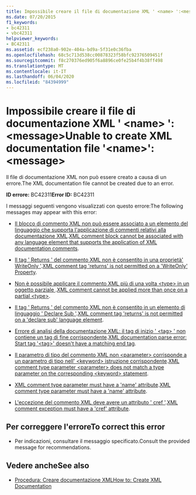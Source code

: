 ```yaml
---
title: Impossibile creare il file di documentazione XML ' <name> ':<message>
ms.date: 07/20/2015
f1_keywords:
- bc42311
- vbc42311
helpviewer_keywords:
- BC42311
ms.assetid: ecf238a0-902e-404a-bd9a-5f31e0c36fba
ms.openlocfilehash: 68c5c713d538cc00878323f58bfc92376509451f
ms.sourcegitcommit: f8c270376ed905f6a8896ce0fe25b4f4b38ff498
ms.translationtype: MT
ms.contentlocale: it-IT
ms.lasthandoff: 06/04/2020
ms.locfileid: "84394999"
---
```

# <a name="unable-to-create-xml-documentation-file-name-message"></a><span data-ttu-id="6fc6a-102">Impossibile creare il file di documentazione XML ' \<name> ':\<message></span><span class="sxs-lookup"><span data-stu-id="6fc6a-102">Unable to create XML documentation file '\<name>': \<message></span></span>
<span data-ttu-id="6fc6a-103">Il file di documentazione XML non può essere creato a causa di un errore.</span><span class="sxs-lookup"><span data-stu-id="6fc6a-103">The XML documentation file cannot be created due to an error.</span></span>  
  
 <span data-ttu-id="6fc6a-104">**ID errore:** BC42311</span><span class="sxs-lookup"><span data-stu-id="6fc6a-104">**Error ID:** BC42311</span></span>  
  
 <span data-ttu-id="6fc6a-105">I messaggi seguenti vengono visualizzati con questo errore:</span><span class="sxs-lookup"><span data-stu-id="6fc6a-105">The following messages may appear with this error:</span></span>  
  
- <span data-ttu-id="6fc6a-106">[Il blocco di commento XML non può essere associato a un elemento del linguaggio che supporta l'applicazione di commenti relativi alla documentazione XML](bc42312.md).</span><span class="sxs-lookup"><span data-stu-id="6fc6a-106">[XML comment block cannot be associated with any language element that supports the application of XML documentation comments](bc42312.md).</span></span>  
  
- <span data-ttu-id="6fc6a-107">[Il tag ' Returns ' del commento XML non è consentito in una proprietà' WriteOnly '](bc42313.md).</span><span class="sxs-lookup"><span data-stu-id="6fc6a-107">[XML comment tag 'returns' is not permitted on a 'WriteOnly' Property](bc42313.md).</span></span>  
  
- <span data-ttu-id="6fc6a-108">[Non è possibile applicare il commento XML più di una volta \<type> in un oggetto parziale ](bc42314.md).</span><span class="sxs-lookup"><span data-stu-id="6fc6a-108">[XML comment cannot be applied more than once on a partial \<type>](bc42314.md).</span></span>  
  
- <span data-ttu-id="6fc6a-109">[Il tag ' Returns ' del commento XML non è consentito in un elemento di linguaggio ' Declare Sub '](bc42315.md).</span><span class="sxs-lookup"><span data-stu-id="6fc6a-109">[XML comment tag 'returns' is not permitted on a 'declare sub' language element](bc42315.md).</span></span>  
  
- <span data-ttu-id="6fc6a-110">[Errore di analisi della documentazione XML: il tag di inizio ' \<tag> ' non contiene un tag di fine corrispondente](bc42316.md).</span><span class="sxs-lookup"><span data-stu-id="6fc6a-110">[XML documentation parse error: Start tag '\<tag>' doesn't have a matching end tag](bc42316.md).</span></span>  
  
- <span data-ttu-id="6fc6a-111">[Il parametro di tipo del commento XML non \<parameter> corrisponde a un parametro di tipo nell' \<keyword> istruzione corrispondente](bc42317.md).</span><span class="sxs-lookup"><span data-stu-id="6fc6a-111">[XML comment type parameter \<parameter> does not match a type parameter on the corresponding \<keyword> statement](bc42317.md).</span></span>  
  
- <span data-ttu-id="6fc6a-112">[XML comment type parameter must have a 'name' attribute](bc42318.md).</span><span class="sxs-lookup"><span data-stu-id="6fc6a-112">[XML comment type parameter must have a 'name' attribute](bc42318.md).</span></span>  
  
- <span data-ttu-id="6fc6a-113">[L'eccezione del commento XML deve avere un attributo ' cref '](../language-reference/error-messages/xml-comment-exception-must-have-a-cref-attribute.md).</span><span class="sxs-lookup"><span data-stu-id="6fc6a-113">[XML comment exception must have a 'cref' attribute](../language-reference/error-messages/xml-comment-exception-must-have-a-cref-attribute.md).</span></span>  
  
## <a name="to-correct-this-error"></a><span data-ttu-id="6fc6a-114">Per correggere l'errore</span><span class="sxs-lookup"><span data-stu-id="6fc6a-114">To correct this error</span></span>  
  
- <span data-ttu-id="6fc6a-115">Per indicazioni, consultare il messaggio specificato.</span><span class="sxs-lookup"><span data-stu-id="6fc6a-115">Consult the provided message for recommendations.</span></span>  
  
## <a name="see-also"></a><span data-ttu-id="6fc6a-116">Vedere anche</span><span class="sxs-lookup"><span data-stu-id="6fc6a-116">See also</span></span>

- [<span data-ttu-id="6fc6a-117">Procedura: Creare documentazione XML</span><span class="sxs-lookup"><span data-stu-id="6fc6a-117">How to: Create XML Documentation</span></span>](../programming-guide/program-structure/how-to-create-xml-documentation.md)
